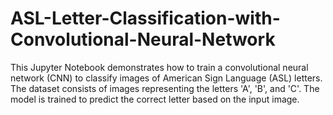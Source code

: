 # ASL-Letter-Classification-with-Convolutional-Neural-Network
This Jupyter Notebook demonstrates how to train a convolutional neural network (CNN) to classify images of American Sign Language (ASL) letters. The dataset consists of images representing the letters 'A', 'B', and 'C'. The model is trained to predict the correct letter based on the input image.

